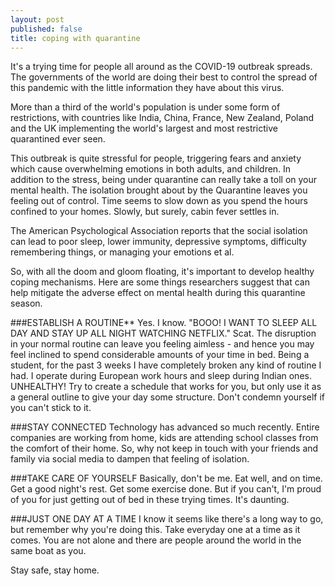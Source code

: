 ```yaml
---
layout: post
published: false
title: coping with quarantine
---
```

It's a trying time for people all around as the COVID-19 outbreak spreads. The governments of the world are doing their best to control the spread of this pandemic with the little information they have about this virus. 

More than a third of the world's population is under some form of restrictions, with countries like India, China, France, New Zealand, Poland and the UK implementing the world's largest and most restrictive quarantined ever seen. 

This outbreak is quite stressful for people, triggering fears and anxiety which cause overwhelming emotions in both adults, and children. In addition to the stress, being under quarantine can really take a toll on your mental health. The isolation brought about by the Quarantine leaves you feeling out of control. Time seems to slow down as you spend the hours confined to your homes. Slowly, but surely, cabin fever settles in. 

The American Psychological Association reports that the social isolation can lead to poor sleep, lower immunity, depressive symptoms, difficulty remembering things, or managing your emotions et al. 

So, with all the doom and gloom floating, it's important to develop healthy coping mechanisms. Here are some things researchers suggest that can help mitigate the adverse effect on mental health during this quarantine season. 

###ESTABLISH A ROUTINE**
Yes. I know. 
"BOOO! I WANT TO SLEEP ALL DAY AND STAY UP ALL NIGHT WATCHING NETFLIX."
Scat. The disruption in your normal routine can leave you feeling aimless - and hence you may feel inclined to spend considerable amounts of your time in bed.
Being a student, for the past 3 weeks I have completely broken any kind of routine I had. I operate during European work hours and sleep during Indian ones. UNHEALTHY! 
Try to create a schedule that works for you, but only use it as a general outline to give your day some structure. Don't condemn yourself if you can't stick to it.

###STAY CONNECTED
Technology has advanced so much recently. Entire companies are working from home, kids are attending school classes from the comfort of their home. So, why not keep in touch with your friends and family via social media to dampen that feeling of isolation.

###TAKE CARE OF YOURSELF
Basically, don't be me. 
Eat well, and on time. Get a good night's rest. Get some exercise done. 
But if you can't, I'm proud of you for just getting out of bed in these trying times. It's daunting.

###JUST ONE DAY AT A TIME
I know it seems like there's a long way to go, but remember why you're doing this. Take everyday one at a time as it comes. You are not alone and there are people around the world in the same boat as you. 

Stay safe, stay home.